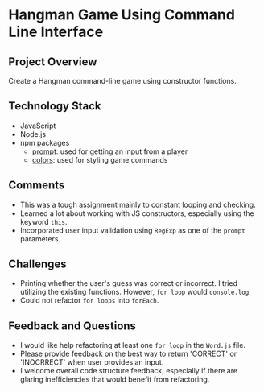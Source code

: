 # Hangman Game Using Command Line Interface
## Project Overview

Create a Hangman command-line game using constructor functions.

## Technology Stack
* JavaScript 
* Node.js
* npm packages
    * [prompt](https://www.npmjs.com/package/prompt): used for getting an input from a player        
    * [colors](https://www.npmjs.com/package/colors): used for styling game commands
  
## Comments
* This was a tough assignment mainly to constant looping and checking. 
* Learned a lot about working with JS constructors, especially using the keyword `this`.
* Incorporated user input validation using `RegExp` as one of the `prompt` parameters.

## Challenges
* Printing whether the user's guess was correct or incorrect. I tried utilizing the existing functions. However, `for loop` would `console.log` 
* Could not refactor `for loops` into `forEach`.

## Feedback and Questions
* I would like help refactoring at least one `for loop` in the `Word.js` file.
* Please provide feedback on the best way to return 'CORRECT' or 'INOCRRECT' when user provides an input.
 * I welcome overall code structure feedback, especially if there are glaring inefficiencies that would benefit from refactoring.
